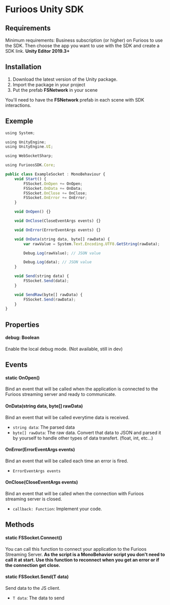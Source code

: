 # Furioos Unity SDK
## Requirements
Minimum requirements: Business subscription (or higher) on Furioos to use the SDK.
Then choose the app you want to use with the SDK and create a SDK link.
**Unity Editor 2019.3+**

## Installation
1. Download the latest version of the Unity package.
2. Import the package in your project
3. Put the prefab **FSNetwork** in your scene

You'll need to have the **FSNetwork** prefab in each scene with SDK interactions.

## Exemple
```javascript
using System;

using UnityEngine;
using UnityEngine.UI;

using WebSocketSharp;

using FurioosSDK.Core;

public class ExampleSocket : MonoBehaviour {
    void Start() {
		FSSocket.OnOpen += OnOpen;
		FSSocket.OnData += OnData;
		FSSocket.OnClose += OnClose;
		FSSocket.OnError += OnError;
	}

    void OnOpen() {}

	void OnClose(CloseEventArgs events) {}

	void OnError(ErrorEventArgs events) {}

	void OnData(string data, byte[] rawData) {
        var rawValue = System.Text.Encoding.UTF8.GetString(rawData);

		Debug.Log(rawValue); // JSON value

		Debug.Log(data); // JSON value
	}

    void Send(string data) {
        FSSocket.Send(data);
    }

    void SendRaw(byte[] rawData) {
        FSSocket.Send(rawData);
    }
}
```

## Properties
#### debug: Boolean
Enable the local debug mode. (Not available, still in dev)

## Events
#### static OnOpen()
Bind an event that will be called when the application is connected to the Furioos streaming server and ready to communicate.

#### OnData(string data, byte[] rawData)
Bind an event that will be called everytime data is received.
- `string data`: The parsed data
- `byte[] rawData`: The raw data. Convert that data to JSON and parsed it by yourself to handle other types of data transfert. (float, int, etc...)

#### OnError(ErrorEventArgs events)
Bind an event that will be called each time an error is fired.
- `ErrorEventArgs events`

#### OnClose(CloseEventArgs events)
Bind an event that will be called when the connection with Furioos streaming server is closed.
- `callback: Function`: Implement your code.

## Methods
#### static FSSocket.Connect()
You can call this function to connect your application to the Furioos Streaming Server.
**As the script is a MonoBehavior script you don't need to call it at start.
Use this function to reconnect when you get an error or if the connection get close.**

#### static FSSocket.Send<T>(T data)
Send data to the JS client.
- `T data`: The data to send